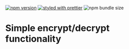 [![npm version](https://badge.fury.io/js/%40gameastic%2Fcrypto.svg)](https://badge.fury.io/js/%40gameastic%2Fcrypto)
[![styled with prettier](https://img.shields.io/badge/styled_with-prettier-ff69b4.svg)](https://github.com/prettier/prettier)
![npm bundle size](https://img.shields.io/bundlephobia/min/@gameastic/crypto)

# Simple encrypt/decrypt functionality
